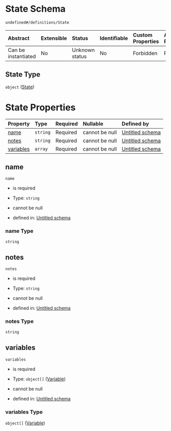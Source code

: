 # State Schema

```txt
undefined#/definitions/State
```



| Abstract            | Extensible | Status         | Identifiable | Custom Properties | Additional Properties | Access Restrictions | Defined In                                                                  |
| :------------------ | :--------- | :------------- | :----------- | :---------------- | :-------------------- | :------------------ | :-------------------------------------------------------------------------- |
| Can be instantiated | No         | Unknown status | No           | Forbidden         | Forbidden             | none                | [schema.schema.json\*](../../out/schema.schema.json "open original schema") |

## State Type

`object` ([State](schema-definitions-state.md))

# State Properties

| Property                | Type     | Required | Nullable       | Defined by                                                                                                              |
| :---------------------- | :------- | :------- | :------------- | :---------------------------------------------------------------------------------------------------------------------- |
| [name](#name)           | `string` | Required | cannot be null | [Untitled schema](schema-definitions-state-properties-name.md "undefined#/definitions/State/properties/name")           |
| [notes](#notes)         | `string` | Required | cannot be null | [Untitled schema](schema-definitions-state-properties-notes.md "undefined#/definitions/State/properties/notes")         |
| [variables](#variables) | `array`  | Required | cannot be null | [Untitled schema](schema-definitions-state-properties-variables.md "undefined#/definitions/State/properties/variables") |

## name



`name`

*   is required

*   Type: `string`

*   cannot be null

*   defined in: [Untitled schema](schema-definitions-state-properties-name.md "undefined#/definitions/State/properties/name")

### name Type

`string`

## notes



`notes`

*   is required

*   Type: `string`

*   cannot be null

*   defined in: [Untitled schema](schema-definitions-state-properties-notes.md "undefined#/definitions/State/properties/notes")

### notes Type

`string`

## variables



`variables`

*   is required

*   Type: `object[]` ([Variable](schema-definitions-variable.md))

*   cannot be null

*   defined in: [Untitled schema](schema-definitions-state-properties-variables.md "undefined#/definitions/State/properties/variables")

### variables Type

`object[]` ([Variable](schema-definitions-variable.md))
